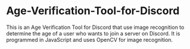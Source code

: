 # Age-Verification-Tool-for-Discord
This is an Age Verification Tool for Discord that use image recognition to determine the age of a user who wants to join a server on Discord. It is programmed in JavaScript and uses OpenCV for image recognition.
